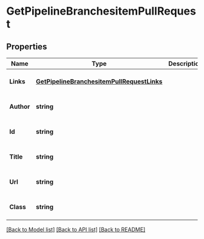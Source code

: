 # GetPipelineBranchesitemPullRequest

## Properties
Name | Type | Description | Notes
------------ | ------------- | ------------- | -------------
**Links** | [**GetPipelineBranchesitemPullRequestLinks**](getPipelineBranchesitem_pullRequest__links.md) |  | [optional] [default to null]
**Author** | **string** |  | [optional] [default to null]
**Id** | **string** |  | [optional] [default to null]
**Title** | **string** |  | [optional] [default to null]
**Url** | **string** |  | [optional] [default to null]
**Class** | **string** |  | [optional] [default to null]

[[Back to Model list]](../README.md#documentation-for-models) [[Back to API list]](../README.md#documentation-for-api-endpoints) [[Back to README]](../README.md)


